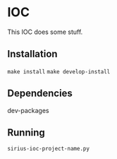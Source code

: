 #  IOC
This IOC does some stuff.

## Installation
`make install`
`make develop-install`

## Dependencies
dev-packages

## Running
`sirius-ioc-project-name.py`
